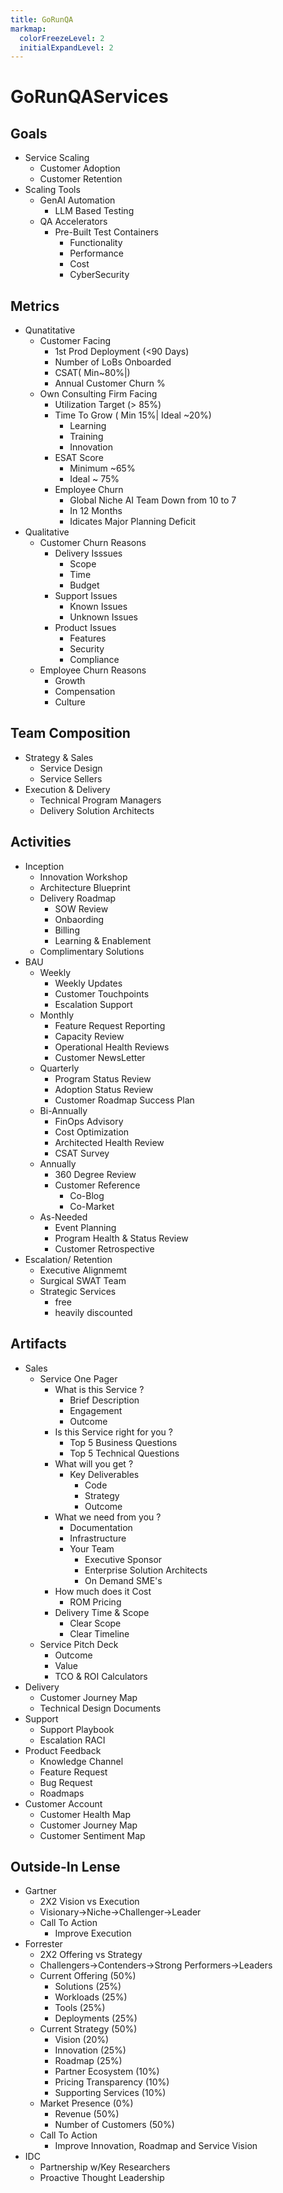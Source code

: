 ```yaml
---
title: GoRunQA
markmap:
  colorFreezeLevel: 2
  initialExpandLevel: 2
---
```


# GoRunQAServices
## Goals
  - Service Scaling
    - Customer Adoption
    - Customer Retention
  - Scaling Tools
    - GenAI Automation
      - LLM Based Testing
    - QA Accelerators
      - Pre-Built  Test Containers
        - Functionality
        - Performance
        - Cost
        - CyberSecurity
## Metrics
  - Qunatitative
    - Customer Facing
      - 1st Prod Deployment (<90 Days)
      - Number of LoBs Onboarded
      - CSAT( Min~80%|)
      - Annual Customer Churn %
    - Own Consulting Firm Facing
      - Utilization Target (> 85%)
      - Time To Grow ( Min 15%| Ideal ~20%)
        - Learning
        - Training
        - Innovation
      - ESAT Score
        - Minimum ~65%
        - Ideal ~ 75%
      - Employee Churn
        - Global Niche AI Team Down from 10 to 7
        - In 12 Months
        - Idicates Major Planning Deficit
 - Qualitative
      - Customer Churn Reasons
        - Delivery Isssues
          - Scope
          - Time
          - Budget
        - Support Issues
          - Known Issues
          - Unknown Issues
        - Product Issues
          - Features
          - Security
          - Compliance
      - Employee Churn Reasons
        - Growth
        - Compensation
        - Culture
## Team Composition
  - Strategy & Sales
      - Service Design
      - Service Sellers
  - Execution & Delivery
      - Technical Program Managers
      - Delivery Solution Architects
## Activities
  - Inception
    - Innovation Workshop
    - Architecture Blueprint
    - Delivery Roadmap
      - SOW Review
      - Onbaording
      - Billing
      - Learning & Enablement
    - Complimentary Solutions
  - BAU
    -  Weekly
        - Weekly Updates
        - Customer Touchpoints
        - Escalation Support
      - Monthly
        - Feature Request Reporting
        - Capacity Review
        - Operational Health Reviews
        - Customer NewsLetter
      - Quarterly
        - Program Status Review
        - Adoption Status Review
        - Customer Roadmap Success Plan
    - Bi-Annually
      - FinOps Advisory
      - Cost Optimization
      - Architected Health Review
      - CSAT Survey
    - Annually
      - 360 Degree Review
      - Customer Reference
        - Co-Blog
        - Co-Market
    - As-Needed
      - Event Planning
      - Program Health & Status Review
      - Customer Retrospective
  - Escalation/ Retention
      - Executive Alignmemt
      - Surgical SWAT Team
      - Strategic Services
        - free
        - heavily discounted
  
## Artifacts
- Sales
  - Service One Pager
    - What is this Service ?
      - Brief Description
      - Engagement
      - Outcome
    - Is this Service right for you ?
      - Top 5 Business Questions
      - Top 5 Technical Questions
    - What will you get ?
      - Key Deliverables
        - Code
        - Strategy
        - Outcome
    - What we need from you ?
      - Documentation
      - Infrastructure
      - Your Team
        - Executive Sponsor
        - Enterprise Solution Architects
        - On Demand SME's
    - How much does it Cost
      - ROM Pricing
    - Delivery Time & Scope
      - Clear Scope
      - Clear Timeline
  - Service Pitch Deck
    - Outcome
    - Value
    - TCO & ROI Calculators
- Delivery
  - Customer Journey Map
  - Technical Design Documents
- Support
  - Support Playbook
  - Escalation RACI
- Product Feedback
  - Knowledge Channel
  - Feature Request
  - Bug Request
  - Roadmaps
- Customer Account
  - Customer Health Map
  - Customer Journey Map
  - Customer Sentiment Map
## Outside-In Lense
  - Gartner
    - 2X2 Vision vs Execution
    - Visionary->Niche->Challenger->Leader
    - Call To Action
      - Improve Execution 
  - Forrester
    - 2X2 Offering vs Strategy
    - Challengers->Contenders->Strong Performers->Leaders
    - Current Offering (50%)
      - Solutions (25%)
      - Workloads (25%)
      - Tools (25%)
      - Deployments (25%)
    - Current Strategy (50%)
      - Vision (20%)
      - Innovation (25%)
      - Roadmap (25%)
      - Partner Ecosystem (10%)
      - Pricing Transparency (10%)
      - Supporting Services (10%)
    - Market Presence (0%)
      - Revenue (50%)
      - Number of Customers (50%)
    - Call To Action
      - Improve Innovation, Roadmap and Service Vision 
  - IDC
    - Partnership w/Key Researchers
    - Proactive Thought Leadership
